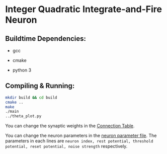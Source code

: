# Integer Quadratic Integrate-and-Fire Neuron

## Buildtime Dependencies:

* gcc

* cmake

* python 3

## Compiling & Running:

```bash
mkdir build && cd build
cmake ..
make
./main
../theta_plot.py
```

You can change the synaptic weights in the [Connection Table](inputs/Connection_Table.txt).

You can change the neuron parameters in the [neuron parameter file](inputs/neuronParameter.txt). The parameters in each lines are `neuron index, rest potential, threshold potential, reset potential, noise strength` respectively.

